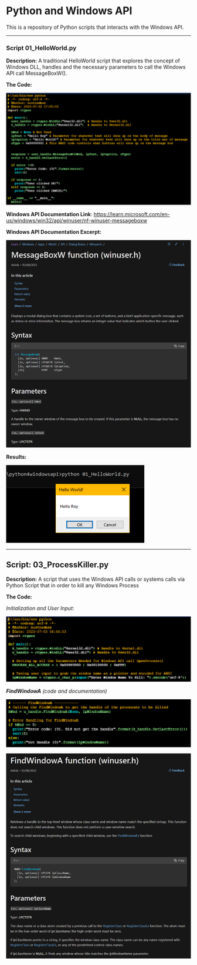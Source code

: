 # Python and Windows API 
This is a repository of Python scripts that interacts with the Windows API. 

------

### **Script** 01_HelloWorld.py 

**Description:**  A traditional HelloWorld script that explores the concept of Windows DLL, handles and the necessary parameters to call the Windows API call MessageBoxW().

**The Code:**

![Python Code for HelloWorld.py](.\images\00_helloworld_code.png)

**Windows API Documentation Link**: https://learn.microsoft.com/en-us/windows/win32/api/winuser/nf-winuser-messageboxw

**Windows API Documentation Excerpt:**

![Screenshot of Windows API call MessageBoxW](.\images\00_api_doc.png)

**Results:**

![Windows Message Box](.\images\00_ss_helloworld.png)

------

## **Script:** 03_ProcessKiller.py

**Description:** A script that uses the Windows API calls or systems calls via Python Script that in order to kill any Windows Process

**The Code:**

*Initialization and User Input:*

![The part of the code that asks the user what process to kill](.\images\01_project_ss.png)

***FindWindowA*** *(code and documentation)*

![FindWindowA Code](.\images\02_project_ss.png)

![FindWindowA Documentation](.\images\01_api_doc.png)
